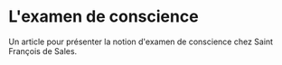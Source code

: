 # L'examen de conscience

Un article pour présenter la notion d'examen de conscience chez Saint François de Sales.